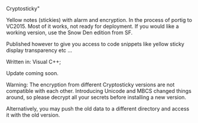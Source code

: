 Cryptosticky"

Yellow notes (stickies) with alarm and encryption. In the process of portig to VC2015. 
Most of it works, not ready for deployment.
If you would like a working version, use the Snow Den edition from SF.

Published however to give you access to code snippets like yellow sticky display
transparency etc ... 


Written in: Visual C++;

Update coming soon.

Warning: The encryption from different Cryptosticky versions are not 
compatible with each other. Introducing Unicode and MBCS changed things
around, so please decrypt all your secrets before installing a new version.

Alternatively, you may push the old data to a different directory and 
access it with the old version.



